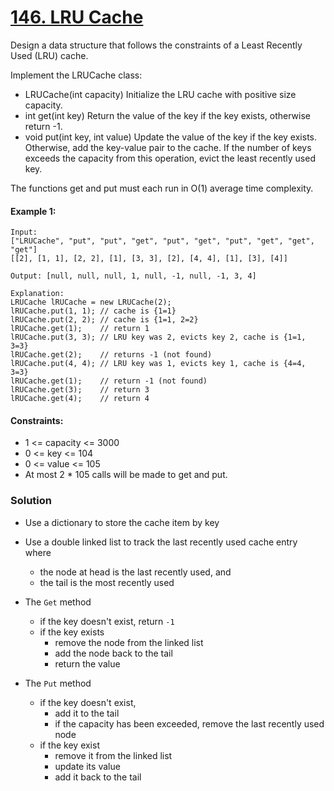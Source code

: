 ﻿# [146. LRU Cache](https://leetcode.com/problems/lru-cache)

Design a data structure that follows the constraints of a Least Recently Used (LRU) cache.

Implement the LRUCache class:

- LRUCache(int capacity) Initialize the LRU cache with positive size capacity.
- int get(int key) Return the value of the key if the key exists, otherwise return -1.
- void put(int key, int value) Update the value of the key if the key exists. Otherwise, add the key-value pair to the cache. If the number of keys exceeds the capacity from this operation, evict the least recently used key.

The functions get and put must each run in O(1) average time complexity.

#### Example 1:
```
Input: 
["LRUCache", "put", "put", "get", "put", "get", "put", "get", "get", "get"]
[[2], [1, 1], [2, 2], [1], [3, 3], [2], [4, 4], [1], [3], [4]]

Output: [null, null, null, 1, null, -1, null, -1, 3, 4]

Explanation:
LRUCache lRUCache = new LRUCache(2);
lRUCache.put(1, 1); // cache is {1=1}
lRUCache.put(2, 2); // cache is {1=1, 2=2}
lRUCache.get(1);    // return 1
lRUCache.put(3, 3); // LRU key was 2, evicts key 2, cache is {1=1, 3=3}
lRUCache.get(2);    // returns -1 (not found)
lRUCache.put(4, 4); // LRU key was 1, evicts key 1, cache is {4=4, 3=3}
lRUCache.get(1);    // return -1 (not found)
lRUCache.get(3);    // return 3
lRUCache.get(4);    // return 4
``` 

#### Constraints:

- 1 <= capacity <= 3000
- 0 <= key <= 104
- 0 <= value <= 105
- At most 2 * 105 calls will be made to get and put.

### Solution

- Use a dictionary to store the cache item by key
- Use a double linked list to track the last recently used cache entry where 
  - the node at head is the last recently used, and 
  - the tail is the most recently used
  
- The `Get` method
  - if the key doesn't exist, return `-1`
  - if the key exists
    - remove the node from the linked list
    - add the node back to the tail
    - return the value
    
- The `Put` method
  - if the key doesn't exist, 
    - add it to the tail
    - if the capacity has been exceeded, remove the last recently used node
  - if the key exist
    - remove it from the linked list
    - update its value
    - add it back to the tail
